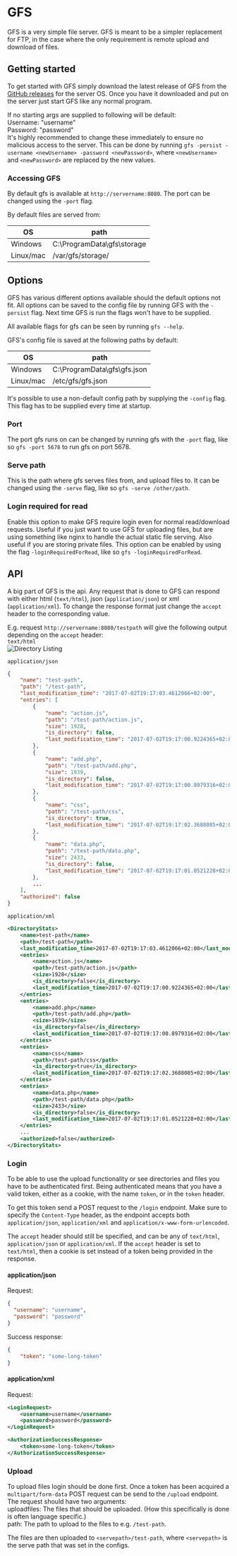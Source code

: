 # GFS
GFS is a very simple file server. GFS is meant to be a simpler replacement for FTP, in the case where the only 
requirement is remote upload and download of files. 

## Getting started
To get started with GFS simply download the latest release of GFS from the [GitHub releases][releases] for the 
server OS. Once you have it downloaded and put on the server just start GFS like any normal program. 

If no starting args are supplied to following will be default:  
Username: "username"  
Password: "password"  
It's highly recommended to change these immediately to ensure no malicious access to the server. 
This can be done by running `gfs -persist -username <newUsername> -password <newPassword>`, where `<newUsername>` 
and `<newPassword>` are replaced by the new values. 

### Accessing GFS
By default gfs is available at `http://servername:8080`. The port can be changed using the `-port` flag. 

By default files are served from:

|OS        |path                       |  
|----------|---------------------------|  
|Windows   |C:\ProgramData\gfs\storage |  
|Linux/mac |/var/gfs/storage/          |  

## Options
GFS has various different options available should the default options not fit. All options can be saved to the config
file by running GFS with the `-persist` flag. Next time GFS is run the flags won't have to be supplied. 

All available flags for gfs can be seen by running `gfs --help`.

GFS's config file is saved at the following paths by default:

|OS        |path                       |  
|----------|---------------------------|  
|Windows   |C:\ProgramData\gfs\gfs.json|  
|Linux/mac |/etc/gfs/gfs.json          |  

It's possible to use a non-default config path by supplying the `-config` flag. This flag has to be supplied 
every time at startup. 

### Port
The port gfs runs on can be changed by running gfs with the `-port` flag, like so `gfs -port 5678` to run 
gfs on port 5678. 

### Serve path
This is the path where gfs serves files from, and upload files to. It can be changed using the `-serve` flag, 
like so `gfs -serve /other/path`.

### Login required for read
Enable this option to make GFS require login even for normal read/download requests. Useful if you just want to use GFS
for uploading files, but are using something like nginx to handle the actual static file serving. Also useful if you 
are storing private files. 
This option can be enabled by using the flag `-loginRequiredForRead`, like so `gfs -loginRequiredForRead`.


## API
A big part of GFS is the api. Any request that is done to GFS can respond with either html (`text/html`), 
json (`application/json`) or xml (`application/xml`). To change the response format just change the `accept` header to the 
corresponding value. 

E.g. request `http://servername:8080/testpath` will give the following output depending on the `accept` header:  
`text/html`  
![Directory Listing](https://raw.githubusercontent.com/zlepper/gfs/master/images/directory-listing.png)

`application/json`
```json
{
    "name": "test-path",
    "path": "/test-path",
    "last_modification_time": "2017-07-02T19:17:03.4612066+02:00",
    "entries": [
        {
            "name": "action.js",
            "path": "/test-path/action.js",
            "size": 1928,
            "is_directory": false,
            "last_modification_time": "2017-07-02T19:17:00.9224365+02:00"
        },
        {
            "name": "add.php",
            "path": "/test-path/add.php",
            "size": 1939,
            "is_directory": false,
            "last_modification_time": "2017-07-02T19:17:00.8979316+02:00"
        },
        {
            "name": "css",
            "path": "/test-path/css",
            "is_directory": true,
            "last_modification_time": "2017-07-02T19:17:02.3688085+02:00"
        },
        {
            "name": "data.php",
            "path": "/test-path/data.php",
            "size": 2433,
            "is_directory": false,
            "last_modification_time": "2017-07-02T19:17:01.0521228+02:00"
        },
        ...
    ],
    "authorized": false
}
```

`application/xml`
```xml
<DirectoryStats>
    <name>test-path</name>
    <path>/test-path</path>
    <last_modification_time>2017-07-02T19:17:03.4612066+02:00</last_modification_time>
    <entries>
        <name>action.js</name>
        <path>/test-path/action.js</path>
        <size>1928</size>
        <is_directory>false</is_directory>
        <last_modification_time>2017-07-02T19:17:00.9224365+02:00</last_modification_time>
    </entries>
    <entries>
        <name>add.php</name>
        <path>/test-path/add.php</path>
        <size>1939</size>
        <is_directory>false</is_directory>
        <last_modification_time>2017-07-02T19:17:00.8979316+02:00</last_modification_time>
    </entries>
    <entries>
        <name>css</name>
        <path>/test-path/css</path>
        <is_directory>true</is_directory>
        <last_modification_time>2017-07-02T19:17:02.3688085+02:00</last_modification_time>
    </entries>
    <entries>
        <name>data.php</name>
        <path>/test-path/data.php</path>
        <size>2433</size>
        <is_directory>false</is_directory>
        <last_modification_time>2017-07-02T19:17:01.0521228+02:00</last_modification_time>
    </entries>
    ...
    <authorized>false</authorized>
</DirectoryStats>
```

### Login
To be able to use the upload functionality or see directories and files you have to be authenticated first. 
Being authenticated means that you have a valid token, either as a cookie, with the name `token`, or in 
the `token` header.

To get this token send a POST request to the `/login` endpoint. Make sure to specify the `Content-Type` header, 
as the endpoint accepts both `application/json`, `application/xml` and `application/x-www-form-urlencoded`. 

The `accept` header should still be specified, and can be any of `text/html`, `application/json` or `application/xml`.
If the `accept` header is set to `text/html`, then a cookie is set instead of a token being provided in the response. 


#### application/json
Request:
```json
{
  "username": "username",
  "password": "password"
}
```

Success response:
```json
{
    "token": "some-long-token"
}
```


#### application/xml
Request:
```xml
<LoginRequest>
    <username>username</username>
    <password>password</password>
</LoginRequest>
```

```xml
<AuthorizationSuccessResponse>
    <token>some-long-token</token>
</AuthorizationSuccessResponse>
```


### Upload
To upload files login should be done first. Once a token has been acquired a `multipart/form-data` POST request 
can be send to the `/upload` endpoint.  
The request should have two arguments:  
uploadfiles: The files that should be uploaded. (How this specifically is done is often language specific.)  
path: The path to upload to the files to e.g. `/test-path`.  

The files are then uploaded to `<servepath>/test-path`, where `<servepath>` is the serve path that was 
set in the configs. 


[releases]: https://github.com/zlepper/gfs/releases
